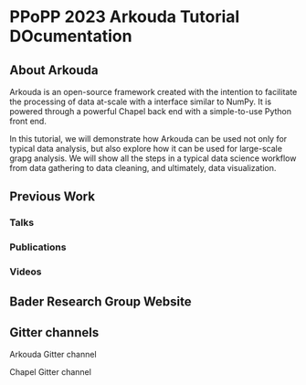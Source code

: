 # PPoPP 2023 Arkouda Tutorial DOcumentation

## About Arkouda

Arkouda is an open-source framework created with the intention to facilitate the processing of data at-scale with a interface similar to NumPy. It is powered through a powerful Chapel back end with a simple-to-use Python front end. 

In this tutorial, we will demonstrate how Arkouda can be used not only for typical data analysis, but also explore how it can be used for large-scale grapg analysis. We will show all the steps in a typical data science workflow from data gathering to data cleaning, and ultimately, data visualization.

## Previous Work

### Talks



### Publications 

### Videos


## Bader Research Group Website


## Gitter channels

Arkouda Gitter channel

Chapel Gitter channel
